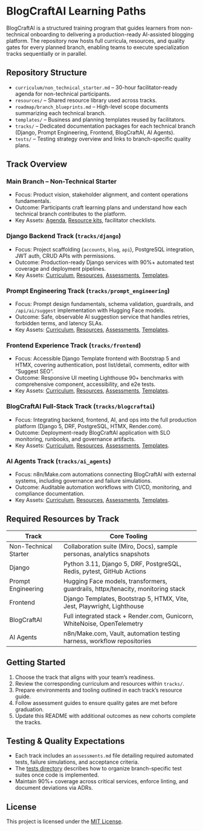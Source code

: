 # BlogCraftAI Learning Paths

BlogCraftAI is a structured training program that guides learners from non-technical onboarding to delivering a production-ready AI-assisted blogging platform. The repository now hosts full curricula, resources, and quality gates for every planned branch, enabling teams to execute specialization tracks sequentially or in parallel.

## Repository Structure

- `curriculum/non_technical_starter.md` – 30-hour facilitator-ready agenda for non-technical participants.
- `resources/` – Shared resource library used across tracks.
- `roadmap/branch_blueprints.md` – High-level scope documents summarizing each technical branch.
- `templates/` – Business and planning templates reused by facilitators.
- `tracks/` – Dedicated documentation packages for each technical branch (Django, Prompt Engineering, Frontend, BlogCraftAI, AI Agents).
- `tests/` – Testing strategy overview and links to branch-specific quality plans.

## Track Overview

### Main Branch – Non-Technical Starter
- Focus: Product vision, stakeholder alignment, and content operations fundamentals.
- Outcome: Participants craft learning plans and understand how each technical branch contributes to the platform.
- Key Assets: [Agenda](curriculum/non_technical_starter.md), [Resource kits](resources/), facilitator checklists.

### Django Backend Track (`tracks/django`)
- Focus: Project scaffolding (`accounts`, `blog`, `api`), PostgreSQL integration, JWT auth, CRUD APIs with permissions.
- Outcome: Production-ready Django services with 90%+ automated test coverage and deployment pipelines.
- Key Assets: [Curriculum](tracks/django/curriculum.md), [Resources](tracks/django/resources.md), [Assessments](tracks/django/assessments.md), [Templates](tracks/django/templates/).

### Prompt Engineering Track (`tracks/prompt_engineering`)
- Focus: Prompt design fundamentals, schema validation, guardrails, and `/api/ai/suggest` implementation with Hugging Face models.
- Outcome: Safe, observable AI suggestion service that handles retries, forbidden terms, and latency SLAs.
- Key Assets: [Curriculum](tracks/prompt_engineering/curriculum.md), [Resources](tracks/prompt_engineering/resources.md), [Assessments](tracks/prompt_engineering/assessments.md), [Templates](tracks/prompt_engineering/templates/).

### Frontend Experience Track (`tracks/frontend`)
- Focus: Accessible Django Template frontend with Bootstrap 5 and HTMX, covering authentication, post list/detail, comments, editor with “Suggest SEO”.
- Outcome: Responsive UI meeting Lighthouse 90+ benchmarks with comprehensive component, accessibility, and e2e tests.
- Key Assets: [Curriculum](tracks/frontend/curriculum.md), [Resources](tracks/frontend/resources.md), [Assessments](tracks/frontend/assessments.md), [Templates](tracks/frontend/templates/).

### BlogCraftAI Full-Stack Track (`tracks/blogcraftai`)
- Focus: Integrating backend, frontend, AI, and ops into the full production platform (Django 5, DRF, PostgreSQL, HTMX, Render.com).
- Outcome: Deployment-ready BlogCraftAI application with SLO monitoring, runbooks, and governance artifacts.
- Key Assets: [Curriculum](tracks/blogcraftai/curriculum.md), [Resources](tracks/blogcraftai/resources.md), [Assessments](tracks/blogcraftai/assessments.md), [Templates](tracks/blogcraftai/templates/).

### AI Agents Track (`tracks/ai_agents`)
- Focus: n8n/Make.com automations connecting BlogCraftAI with external systems, including governance and failure simulations.
- Outcome: Auditable automation workflows with CI/CD, monitoring, and compliance documentation.
- Key Assets: [Curriculum](tracks/ai_agents/curriculum.md), [Resources](tracks/ai_agents/resources.md), [Assessments](tracks/ai_agents/assessments.md), [Templates](tracks/ai_agents/templates/).

## Required Resources by Track

| Track | Core Tooling |
| --- | --- |
| Non-Technical Starter | Collaboration suite (Miro, Docs), sample personas, analytics snapshots |
| Django | Python 3.11, Django 5, DRF, PostgreSQL, Redis, pytest, GitHub Actions |
| Prompt Engineering | Hugging Face models, transformers, guardrails, httpx/tenacity, monitoring stack |
| Frontend | Django Templates, Bootstrap 5, HTMX, Vite, Jest, Playwright, Lighthouse |
| BlogCraftAI | Full integrated stack + Render.com, Gunicorn, WhiteNoise, OpenTelemetry |
| AI Agents | n8n/Make.com, Vault, automation testing harness, workflow repositories |

## Getting Started

1. Choose the track that aligns with your team’s readiness.
2. Review the corresponding curriculum and resources within `tracks/`.
3. Prepare environments and tooling outlined in each track’s resource guide.
4. Follow assessment guides to ensure quality gates are met before graduation.
5. Update this README with additional outcomes as new cohorts complete the tracks.

## Testing & Quality Expectations

- Each track includes an `assessments.md` file detailing required automated tests, failure simulations, and acceptance criteria.
- The [tests directory](tests/README.md) describes how to organize branch-specific test suites once code is implemented.
- Maintain 90%+ coverage across critical services, enforce linting, and document deviations via ADRs.

## License

This project is licensed under the [MIT License](LICENSE).
